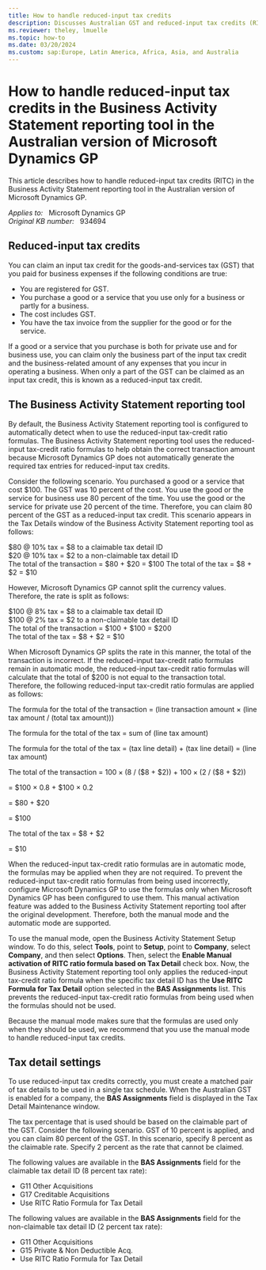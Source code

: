 ```yaml
---
title: How to handle reduced-input tax credits
description: Discusses Australian GST and reduced-input tax credits (RITC). Contains information about how RITC ratio formulas and the BAS reporting tool are used to calculate tax amounts in Microsoft Dynamics GP.
ms.reviewer: theley, lmuelle
ms.topic: how-to
ms.date: 03/20/2024
ms.custom: sap:Europe, Latin America, Africa, Asia, and Australia
---
```

# How to handle reduced-input tax credits in the Business Activity Statement reporting tool in the Australian version of Microsoft Dynamics GP

This article describes how to handle reduced-input tax credits (RITC) in the Business Activity Statement reporting tool in the Australian version of Microsoft Dynamics GP.

_Applies to:_ &nbsp; Microsoft Dynamics GP  
_Original KB number:_ &nbsp; 934694

## Reduced-input tax credits

You can claim an input tax credit for the goods-and-services tax (GST) that you paid for business expenses if the following conditions are true:

- You are registered for GST.
- You purchase a good or a service that you use only for a business or partly for a business.
- The cost includes GST.
- You have the tax invoice from the supplier for the good or for the service.

If a good or a service that you purchase is both for private use and for business use, you can claim only the business part of the input tax credit and the business-related amount of any expenses that you incur in operating a business. When only a part of the GST can be claimed as an input tax credit, this is known as a reduced-input tax credit.

## The Business Activity Statement reporting tool

By default, the Business Activity Statement reporting tool is configured to automatically detect when to use the reduced-input tax-credit ratio formulas. The Business Activity Statement reporting tool uses the reduced-input tax-credit ratio formulas to help obtain the correct transaction amount because Microsoft Dynamics GP does not automatically generate the required tax entries for reduced-input tax credits.

Consider the following scenario. You purchased a good or a service that cost $100. The GST was 10 percent of the cost. You use the good or the service for business use 80 percent of the time. You use the good or the service for private use 20 percent of the time. Therefore, you can claim 80 percent of the GST as a reduced-input tax credit. This scenario appears in the Tax Details window of the Business Activity Statement reporting tool as follows:

$80 @ 10% tax = $8 to a claimable tax detail ID  
$20 @ 10% tax = $2 to a non-claimable tax detail ID  
The total of the transaction = $80 + $20 = $100
The total of the tax = $8 + $2 = $10

However, Microsoft Dynamics GP cannot split the currency values. Therefore, the rate is split as follows:

$100 @ 8% tax = $8 to a claimable tax detail ID  
$100 @ 2% tax = $2 to a non-claimable tax detail ID  
The total of the transaction = $100 + $100 = $200  
The total of the tax = $8 + $2 = $10

When Microsoft Dynamics GP splits the rate in this manner, the total of the transaction is incorrect. If the reduced-input tax-credit ratio formulas remain in automatic mode, the reduced-input tax-credit ratio formulas will calculate that the total of $200 is not equal to the transaction total. Therefore, the following reduced-input tax-credit ratio formulas are applied as follows:

The formula for the total of the transaction = (line transaction amount × (line tax amount / (total tax amount)))

The formula for the total of the tax = sum of (line tax amount)

The formula for the total of the tax = (tax line detail) + (tax line detail) = (line tax amount)

The total of the transaction = $100 × ($8 / ($8 + $2)) + $100 × ($2 / ($8 + $2))

= $100 × 0.8 + $100 × 0.2

= $80 + $20

= $100

The total of the tax = $8 + $2

= $10

When the reduced-input tax-credit ratio formulas are in automatic mode, the formulas may be applied when they are not required. To prevent the reduced-input tax-credit ratio formulas from being used incorrectly, configure Microsoft Dynamics GP to use the formulas only when Microsoft Dynamics GP has been configured to use them. This manual activation feature was added to the Business Activity Statement reporting tool after the original development. Therefore, both the manual mode and the automatic mode are supported.

To use the manual mode, open the Business Activity Statement Setup window. To do this, select **Tools**, point to **Setup**, point to **Company**, select **Company**, and then select **Options**. Then, select the **Enable Manual activation of RITC ratio formula based on Tax Detail** check box. Now, the Business Activity Statement reporting tool only applies the reduced-input tax-credit ratio formula when the specific tax detail ID has the **Use RITC Formula for Tax Detail** option selected in the **BAS Assignments** list. This prevents the reduced-input tax-credit ratio formulas from being used when the formulas should not be used.

Because the manual mode makes sure that the formulas are used only when they should be used, we recommend that you use the manual mode to handle reduced-input tax credits.

## Tax detail settings

To use reduced-input tax credits correctly, you must create a matched pair of tax details to be used in a single tax schedule. When the Australian GST is enabled for a company, the **BAS Assignments** field is displayed in the Tax Detail Maintenance window.

The tax percentage that is used should be based on the claimable part of the GST. Consider the following scenario. GST of 10 percent is applied, and you can claim 80 percent of the GST. In this scenario, specify 8 percent as the claimable rate. Specify 2 percent as the rate that cannot be claimed.

The following values are available in the **BAS Assignments** field for the claimable tax detail ID (8 percent tax rate):

- G11 Other Acquisitions
- G17 Creditable Acquisitions
- Use RITC Ratio Formula for Tax Detail

The following values are available in the **BAS Assignments** field for the non-claimable tax detail ID (2 percent tax rate):

- G11 Other Acquisitions
- G15 Private & Non Deductible Acq.
- Use RITC Ratio Formula for Tax Detail
